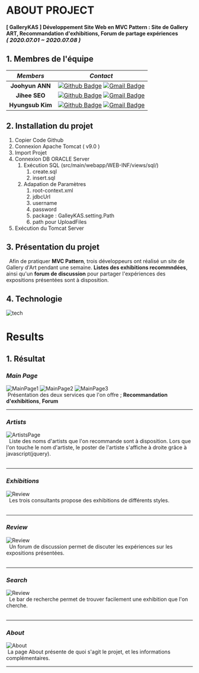 
# ABOUT PROJECT
#### [ GalleryKAS ] Développement Site Web en MVC Pattern : Site de Gallery ART, Recommandation d'exhibitions, Forum de partage expériences <br><span style="font-size:15px">*( 2020.07.01 ~ 2020.07.08 )*</span>

## 1. Membres de l'équipe

|*Members*|*Contact*|
|:---:|---|
|**Joohyun ANN**|[![Github Badge](https://img.shields.io/badge/-Github-000?style=flat-square&logo=Github&logoColor=white)](http://github.com/catwithhumanface) [![Gmail Badge](https://img.shields.io/badge/-annjh11@gmail.com-c14438?style=flat-square&logo=Gmail&logoColor=white&link=mailto:annjh11@gmail.com)](mailto:annjh11@gmail.com)|
|**Jihee SEO**|[![Github Badge](https://img.shields.io/badge/-Github-000?style=flat-square&logo=Github&logoColor=white)](https://github.com/OngSil) [![Gmail Badge](https://img.shields.io/badge/-ehdrhelr@gmail.com-c14438?style=flat-square&logo=Gmail&logoColor=white&link=mailto:ehdrhelr@gmail.com)](mailto:ehdrhelr@gmail.com)|
|**Hyungsub Kim**|[![Github Badge](https://img.shields.io/badge/-Github-000?style=flat-square&logo=Github&logoColor=white)](https://github.com/ehdrhelr) [![Gmail Badge](https://img.shields.io/badge/-ehdrhelr@gmail.com-c14438?style=flat-square&logo=Gmail&logoColor=white&link=mailto:ehdrhelr@gmail.com)](mailto:ehdrhelr@gmail.com)|

## 2. Installation du projet
1. Copier Code Github 
2. Connexion Apache Tomcat ( v9.0 ) 
3. Import Projet
4. Connexion DB ORACLE Server
   1. Exécution SQL (src/main/webapp/WEB-INF/views/sql/)
      1. create.sql
      2. insert.sql
   2. Adapation de Paramètres
      1. root-context.xml
        1. jdbcUrl
        2. username
        3. password
      2. package : GalleyKAS.setting.Path
        1. path pour UploadFiles
6. Exécution du Tomcat Server
   
## 3. Présentation du projet
&nbsp; Afin de pratiquer **MVC Pattern**, trois développeurs ont réalisé un site de Gallery d'Art pendant une semaine. **Listes des exhibitions recommndées**, ainsi qu'un **forum de discussion** pour partager l'expériences des expositions présentées sont à disposition.<br>

## 4. Technologie 
![tech](md_imgs/tech.png)
# Results
## 1. Résultat
### *Main Page*
  
![MainPage1](md_imgs/main1.PNG)
![MainPage2](md_imgs/main2.PNG)
![MainPage3](md_imgs/main3.PNG)
<br>
&nbsp;Présentation des deux services que l'on offre ; **Recommandation d'exhibitions**, **Forum**

---

### *Artists*
![ArtistsPage](md_imgs/artists.PNG)
<br>
&nbsp; Liste des noms d'artists que l'on recommande sont à disposition. Lors que l'on touche le nom d'artiste, le poster de l'artiste s'affiche à droite grâce à javascript(jquery). <br><br>

---

### *Exhibitions*
![Review](md_imgs/review.PNG)
<br>
&nbsp; Les trois consultants propose des exhibitions de différents styles. <br><br>

---


### *Review*
![Review](md_imgs/review.PNG)
<br>
&nbsp; Un forum de discussion permet de discuter les expériences sur les expositions présentées. <br><br>

---

### *Search*

![Review](md_imgs/review.PNG)
<br>
&nbsp; Le bar de recherche permet de trouver facilement une exhibition que l'on cherche. <br><br>

---


### *About*
![About](md_imgs/about.PNG)
<br>
&nbsp;La page About présente de quoi s'agit le projet, et les informations complémentaires.

---

